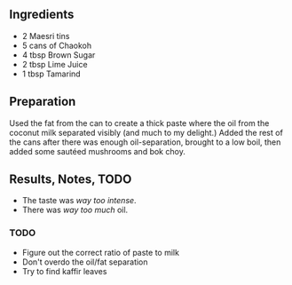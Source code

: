 ## Ingredients

* 2 Maesri tins
* 5 cans of Chaokoh
* 4 tbsp Brown Sugar
* 2 tbsp Lime Juice
* 1 tbsp Tamarind

## Preparation

Used the fat from the can to create a thick paste where the oil from the coconut milk separated visibly (and much to my delight.) Added the rest of the cans after there was enough oil-separation, brought to a low boil, then added some sautéed mushrooms and bok choy.

## Results, Notes, TODO

* The taste was _way too intense_.
* There was _way too much_ oil.

### TODO

* Figure out the correct ratio of paste to milk
* Don't overdo the oil/fat separation
* Try to find kaffir leaves
